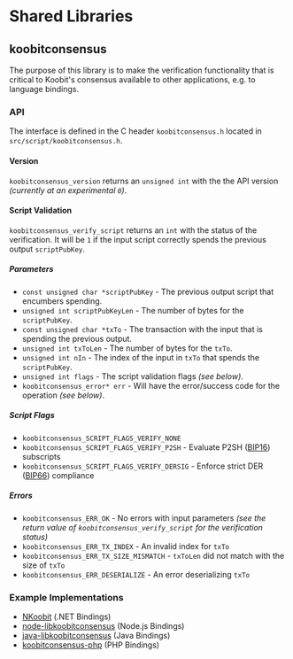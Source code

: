 Shared Libraries
================

## koobitconsensus

The purpose of this library is to make the verification functionality that is critical to Koobit's consensus available to other applications, e.g. to language bindings.

### API

The interface is defined in the C header `koobitconsensus.h` located in  `src/script/koobitconsensus.h`.

#### Version

`koobitconsensus_version` returns an `unsigned int` with the the API version *(currently at an experimental `0`)*.

#### Script Validation

`koobitconsensus_verify_script` returns an `int` with the status of the verification. It will be `1` if the input script correctly spends the previous output `scriptPubKey`.

##### Parameters
- `const unsigned char *scriptPubKey` - The previous output script that encumbers spending.
- `unsigned int scriptPubKeyLen` - The number of bytes for the `scriptPubKey`.
- `const unsigned char *txTo` - The transaction with the input that is spending the previous output.
- `unsigned int txToLen` - The number of bytes for the `txTo`.
- `unsigned int nIn` - The index of the input in `txTo` that spends the `scriptPubKey`.
- `unsigned int flags` - The script validation flags *(see below)*.
- `koobitconsensus_error* err` - Will have the error/success code for the operation *(see below)*.

##### Script Flags
- `koobitconsensus_SCRIPT_FLAGS_VERIFY_NONE`
- `koobitconsensus_SCRIPT_FLAGS_VERIFY_P2SH` - Evaluate P2SH ([BIP16](https://github.com/koobit/bips/blob/master/bip-0016.mediawiki)) subscripts
- `koobitconsensus_SCRIPT_FLAGS_VERIFY_DERSIG` - Enforce strict DER ([BIP66](https://github.com/koobit/bips/blob/master/bip-0066.mediawiki)) compliance

##### Errors
- `koobitconsensus_ERR_OK` - No errors with input parameters *(see the return value of `koobitconsensus_verify_script` for the verification status)*
- `koobitconsensus_ERR_TX_INDEX` - An invalid index for `txTo`
- `koobitconsensus_ERR_TX_SIZE_MISMATCH` - `txToLen` did not match with the size of `txTo`
- `koobitconsensus_ERR_DESERIALIZE` - An error deserializing `txTo`

### Example Implementations
- [NKoobit](https://github.com/NicolasDorier/NKoobit/blob/master/NKoobit/Script.cs#L814) (.NET Bindings)
- [node-libkoobitconsensus](https://github.com/bitpay/node-libkoobitconsensus) (Node.js Bindings)
- [java-libkoobitconsensus](https://github.com/dexX7/java-libkoobitconsensus) (Java Bindings)
- [koobitconsensus-php](https://github.com/Bit-Wasp/koobitconsensus-php) (PHP Bindings)
